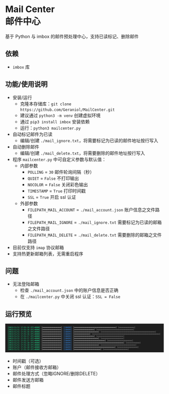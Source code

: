 # Mail Center <br /> 邮件中心  
基于 Python 与 imbox 的邮件预处理中心，支持已读标记、删除邮件  

## **依赖**  
- `imbox` 库  

## **功能/使用说明**  
- 安装/运行  
  - 克隆本存储库：`git clone https://github.com/Geraniol/MailCenter.git`  
  - 建议通过 `python3 -m venv` 创建虚拟环境  
  - 通过 `pip3 install imbox` 安装依赖  
  - 运行：`python3 mailcenter.py`  
- 自动标记邮件为已读  
  - 编辑/创建 `./mail_ignore.txt`，将需要标记为已读的邮件地址按行写入  
- 自动删除邮件  
  - 编辑/创建 `./mail_delete.txt`，将需要删除的邮件地址按行写入  
- 程序 `mailcenter.py` 中可自定义参数与默认值：  
  - 内部参数  
    - `POLLING` = `30` 邮件轮询间隔（秒）  
    - `QUIET` = `False` 不打印输出  
    - `NOCOLOR` = `False` 关闭彩色输出  
    - `TIMESTAMP` = `True` 打印时间戳  
    - `SSL` = `True` 开启 ssl 认证  
  - 外部参数  
    - `FILEPATH_MAIL_ACCOUNT` = `./mail_account.json` 账户信息之文件路径  
    - `FILEPATH_MAIL_IGNORE` = `./mail_ignore.txt` 需要标记为已读的邮箱之文件路径  
    - `FILEPATH_MAIL_DELETE` = `./mail_delete.txt` 需要删除的邮箱之文件路径  
- 目前仅支持 `imap` 协议邮箱  
- 支持热更新邮箱列表，无需重启程序  

## **问题**  
- 无法登陆邮箱  
  - 检查 `./mail_account.json` 中的账户信息是否正确  
  - 在 `./mailcenter.py` 中关闭 ssl 认证：`SSL = False`  

## **运行预览**  
![运行预览](./lib/sample.png)  
- 时间戳（可选）  
- 账户（邮件接收方邮箱）  
- 邮件处理方式（忽略IGNORE/删除DELETE）  
- 邮件发送方邮箱  
- 邮件标题  
